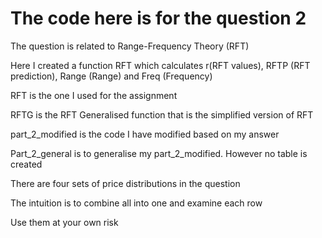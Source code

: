 # The code here is for the question 2

The question is related to Range-Frequency Theory (RFT)

Here I created a function RFT which calculates r(RFT values), RFTP (RFT prediction), Range (Range) and Freq (Frequency)

RFT is the one I used for the assignment

RFTG is the RFT Generalised function that is the simplified version of RFT

part_2_modified is the code I have modified based on my answer

Part_2_general is to generalise my part_2_modified. However no table is created

There are four sets of price distributions in the question

The intuition is to combine all into one and examine each row

Use them at your own risk
